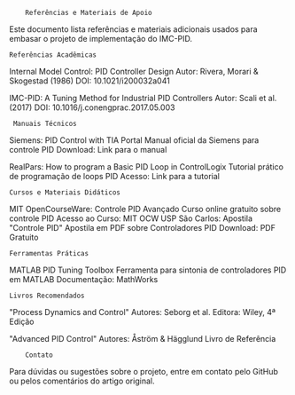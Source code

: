		Referências e Materiais de Apoio
  Este documento lista referências e materiais adicionais usados para embasar o projeto de implementação do IMC-PID.
  
  	Referências Acadêmicas
  Internal Model Control: PID Controller Design
  Autor: Rivera, Morari & Skogestad (1986)
  DOI: 10.1021/i200032a041
  
  IMC-PID: A Tuning Method for Industrial PID Controllers
  Autor: Scali et al. (2017)
  DOI: 10.1016/j.conengprac.2017.05.003
  
 	 Manuais Técnicos
  Siemens: PID Control with TIA Portal
  Manual oficial da Siemens para controle PID
  Download: Link para o manual
  
  RealPars: How to program a Basic PID Loop in ControlLogix
  Tutorial prático de programação de loops PID
  Acesso: Link para a tutorial
  
  	Cursos e Materiais Didáticos
  MIT OpenCourseWare: Controle PID Avançado
  Curso online gratuito sobre controle PID
  Acesso ao Curso: MIT OCW
  USP São Carlos: Apostila "Controle PID"
  Apostila em PDF sobre Controladores PID
  Download: PDF Gratuito
  
  	Ferramentas Práticas
  MATLAB PID Tuning Toolbox
  Ferramenta para sintonia de controladores PID em MATLAB
  Documentação: MathWorks
  
  	Livros Recomendados
  "Process Dynamics and Control"
  Autores: Seborg et al.
  Editora: Wiley, 4ª Edição
  
  "Advanced PID Control"
  Autores: Åström & Hägglund
  Livro de Referência

		Contato
Para dúvidas ou sugestões sobre o projeto, entre em contato pelo GitHub ou pelos comentários do artigo original.

